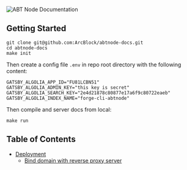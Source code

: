 ![ABT Node Documentation](https://www.arcblock.io/.netlify/functions/badge/?text=ABT%20Node%20Documentation)

## Getting Started

```shell
git clone git@github.com:ArcBlock/abtnode-docs.git
cd abtnode-docs
make init
```

Then create a config file `.env` in repo root directory with the following content:

```
GATSBY_ALGOLIA_APP_ID="FU81LCBN51"
GATSBY_ALGOLIA_ADMIN_KEY="this key is secret"
GATSBY_ALGOLIA_SEARCH_KEY="2e4d21878c80877e17a6f9c80722eaeb"
GATSBY_ALGOLIA_INDEX_NAME="forge-cli-abtnode"
```

Then compile and server docs from local:

```
make run
```

## Table of Contents

- [Deployment](./src/deployment)
  - [Bind domain with reverse proxy server](./src/deployment/bind-domain-with-reverse-proxy-server)
